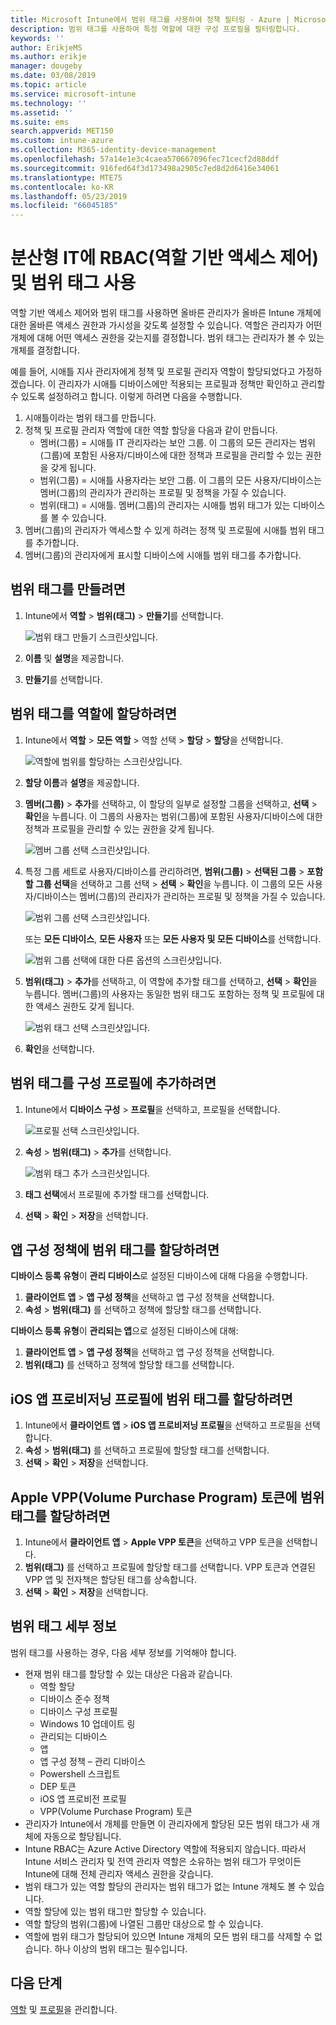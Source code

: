 ```yaml
---
title: Microsoft Intune에서 범위 태그를 사용하여 정책 필터링 - Azure | Microsoft Docs
description: 범위 태그를 사용하여 특정 역할에 대한 구성 프로필을 필터링합니다.
keywords: ''
author: ErikjeMS
ms.author: erikje
manager: dougeby
ms.date: 03/08/2019
ms.topic: article
ms.service: microsoft-intune
ms.technology: ''
ms.assetid: ''
ms.suite: ems
search.appverid: MET150
ms.custom: intune-azure
ms.collection: M365-identity-device-management
ms.openlocfilehash: 57a14e1e3c4caea570667096fec71cecf2d88ddf
ms.sourcegitcommit: 916fed64f3d173498a2905c7ed8d2d6416e34061
ms.translationtype: MTE75
ms.contentlocale: ko-KR
ms.lasthandoff: 05/23/2019
ms.locfileid: "66045185"
---
```

# <a name="use-role-based-access-control-rbac-and-scope-tags-for-distributed-it"></a>분산형 IT에 RBAC(역할 기반 액세스 제어) 및 범위 태그 사용

역할 기반 액세스 제어와 범위 태그를 사용하면 올바른 관리자가 올바른 Intune 개체에 대한 올바른 액세스 권한과 가시성을 갖도록 설정할 수 있습니다. 역할은 관리자가 어떤 개체에 대해 어떤 액세스 권한을 갖는지를 결정합니다. 범위 태그는 관리자가 볼 수 있는 개체를 결정합니다.

예를 들어, 시애틀 지사 관리자에게 정책 및 프로필 관리자 역할이 할당되었다고 가정하겠습니다. 이 관리자가 시애틀 디바이스에만 적용되는 프로필과 정책만 확인하고 관리할 수 있도록 설정하려고 합니다. 이렇게 하려면 다음을 수행합니다.

1. 시애틀이라는 범위 태그를 만듭니다.
2. 정책 및 프로필 관리자 역할에 대한 역할 할당을 다음과 같이 만듭니다. 
    - 멤버(그룹) = 시애틀 IT 관리자라는 보안 그룹. 이 그룹의 모든 관리자는 범위(그룹)에 포함된 사용자/디바이스에 대한 정책과 프로필을 관리할 수 있는 권한을 갖게 됩니다.
    - 범위(그룹) = 시애틀 사용자라는 보안 그룹. 이 그룹의 모든 사용자/디바이스는 멤버(그룹)의 관리자가 관리하는 프로필 및 정책을 가질 수 있습니다. 
    - 범위(태그) = 시애틀. 멤버(그룹)의 관리자는 시애틀 범위 태그가 있는 디바이스를 볼 수 있습니다.
3. 멤버(그룹)의 관리자가 액세스할 수 있게 하려는 정책 및 프로필에 시애틀 범위 태그를 추가합니다.
4. 멤버(그룹)의 관리자에게 표시할 디바이스에 시애틀 범위 태그를 추가합니다. 


## <a name="to-create-a-scope-tag"></a>범위 태그를 만들려면

1. Intune에서 **역할** > **범위(태그)**  > **만들기**를 선택합니다.

    ![범위 태그 만들기 스크린샷입니다.](./media/scope-tags/create-scope-tag.png)

2. **이름** 및 **설명**을 제공합니다.
3. **만들기**를 선택합니다.

## <a name="to-assign-a-scope-tag-to-a-role"></a>범위 태그를 역할에 할당하려면

1. Intune에서 **역할** > **모든 역할** > 역할 선택 > **할당** > **할당**을 선택합니다.

    ![역할에 범위를 할당하는 스크린샷입니다.](./media/scope-tags/assign-scope-to-role.png)

2. **할당 이름**과 **설명**을 제공합니다.
3. **멤버(그룹)**  > **추가**를 선택하고, 이 할당의 일부로 설정할 그룹을 선택하고, **선택** > **확인**을 누릅니다. 이 그룹의 사용자는 범위(그룹)에 포함된 사용자/디바이스에 대한 정책과 프로필을 관리할 수 있는 권한을 갖게 됩니다.

    ![멤버 그룹 선택 스크린샷입니다.](./media/scope-tags/select-member-groups.png)

4. 특정 그룹 세트로 사용자/디바이스를 관리하려면, **범위(그룹)**  > **선택된 그룹** > **포함할 그룹 선택**을 선택하고 그룹 선택 > **선택** > **확인**을 누릅니다. 이 그룹의 모든 사용자/디바이스는 멤버(그룹)의 관리자가 관리하는 프로필 및 정책을 가질 수 있습니다.

    ![범위 그룹 선택 스크린샷입니다.](./media/scope-tags/select-scope-groups.png)

    또는 **모든 디바이스**, **모든 사용자** 또는 **모든 사용자 및 모든 디바이스**를 선택합니다.

    ![범위 그룹 선택에 대한 다른 옵션의 스크린샷입니다.](./media/scope-tags/scope-group-other-options.png)
    
5. **범위(태그)**  > **추가**를 선택하고, 이 역할에 추가할 태그를 선택하고, **선택** > **확인**을 누릅니다. 멤버(그룹)의 사용자는 동일한 범위 태그도 포함하는 정책 및 프로필에 대한 액세스 권한도 갖게 됩니다.

    ![범위 태그 선택 스크린샷입니다.](./media/scope-tags/select-scope-tags.png)

6. **확인**을 선택합니다. 

## <a name="to-add-a-scope-tag-to-a-configuration-profile"></a>범위 태그를 구성 프로필에 추가하려면
1. Intune에서 **디바이스 구성** > **프로필**을 선택하고, 프로필을 선택합니다.

    ![프로필 선택 스크린샷입니다.](./media/scope-tags/choose-profile.png)

2. **속성** > **범위(태그)**  > **추가**를 선택합니다.

    ![범위 태그 추가 스크린샷입니다.](./media/scope-tags/add-scope-tags.png)

3. **태그 선택**에서 프로필에 추가할 태그를 선택합니다.
4. **선택** > **확인** > **저장**을 선택합니다.

## <a name="to-assign-a-scope-tag-to-an-app-configuration-policy"></a>앱 구성 정책에 범위 태그를 할당하려면
**디바이스 등록 유형**이 **관리 디바이스**로 설정된 디바이스에 대해 다음을 수행합니다.
1. **클라이언트 앱** > **앱 구성 정책**을 선택하고 앱 구성 정책을 선택합니다.
2. **속성** > **범위(태그)** 를 선택하고 정책에 할당할 태그를 선택합니다.

**디바이스 등록 유형**이 **관리되는 앱**으로 설정된 디바이스에 대해:
1. **클라이언트 앱** > **앱 구성 정책**을 선택하고 앱 구성 정책을 선택합니다.
2. **범위(태그)** 를 선택하고 정책에 할당할 태그를 선택합니다.


## <a name="to-assign-a-scope-tag-to-an-ios-app-provisioning-profile"></a>iOS 앱 프로비저닝 프로필에 범위 태그를 할당하려면
1. Intune에서 **클라이언트 앱** > **iOS 앱 프로비저닝 프로필**을 선택하고 프로필을 선택합니다.
2. **속성** > **범위(태그)** 를 선택하고 프로필에 할당할 태그를 선택합니다.
3. **선택** > **확인** > **저장**을 선택합니다.

## <a name="to-assign-a-scope-tag-to-an-apple-volume-purchase-program-vpp-token"></a>Apple VPP(Volume Purchase Program) 토큰에 범위 태그를 할당하려면
1. Intune에서 **클라이언트 앱** > **Apple VPP 토큰**을 선택하고 VPP 토큰을 선택합니다.
2. **범위(태그)** 를 선택하고 프로필에 할당할 태그를 선택합니다. VPP 토큰과 연결된 VPP 앱 및 전자책은 할당된 태그를 상속합니다.
3. **선택** > **확인** > **저장**을 선택합니다.

## <a name="scope-tag-details"></a>범위 태그 세부 정보
범위 태그를 사용하는 경우, 다음 세부 정보를 기억해야 합니다.

- 현재 범위 태그를 할당할 수 있는 대상은 다음과 같습니다.
    - 역할 할당
    - 디바이스 준수 정책
    - 디바이스 구성 프로필
    - Windows 10 업데이트 링
    - 관리되는 디바이스
    - 앱
    - 앱 구성 정책 – 관리 디바이스
    - Powershell 스크립트
    - DEP 토큰
    - iOS 앱 프로비전 프로필
    - VPP(Volume Purchase Program) 토큰
- 관리자가 Intune에서 개체를 만들면 이 관리자에게 할당된 모든 범위 태그가 새 개체에 자동으로 할당됩니다.
- Intune RBAC는 Azure Active Directory 역할에 적용되지 않습니다. 따라서 Intune 서비스 관리자 및 전역 관리자 역할은 소유하는 범위 태그가 무엇이든 Intune에 대해 전체 관리자 액세스 권한을 갖습니다.
- 범위 태그가 있는 역할 할당의 관리자는 범위 태그가 없는 Intune 개체도 볼 수 있습니다.
- 역할 할당에 있는 범위 태그만 할당할 수 있습니다.
- 역할 할당의 범위(그룹)에 나열된 그룹만 대상으로 할 수 있습니다.
- 역할에 범위 태그가 할당되어 있으면 Intune 개체의 모든 범위 태그를 삭제할 수 없습니다. 하나 이상의 범위 태그는 필수입니다.

## <a name="next-steps"></a>다음 단계

[역할](role-based-access-control.md) 및 [프로필](device-profile-assign.md)을 관리합니다.
